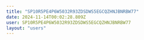 ```yaml
---
title: "SP10R5PE4P6W5032R93ZDSDWS5EGCQZHNJBNRBW77"
date: 2024-11-14T00:02:28.809Z
user: SP10R5PE4P6W5032R93ZDSDWS5EGCQZHNJBNRBW77
layout: "users"
---
```

    